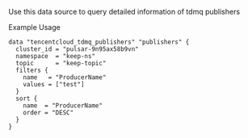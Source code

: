 Use this data source to query detailed information of tdmq publishers

Example Usage

```hcl
data "tencentcloud_tdmq_publishers" "publishers" {
  cluster_id = "pulsar-9n95ax58b9vn"
  namespace  = "keep-ns"
  topic      = "keep-topic"
  filters {
    name   = "ProducerName"
    values = ["test"]
  }
  sort {
    name  = "ProducerName"
    order = "DESC"
  }
}
```